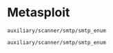 # Metasploit

```shell
auxiliary/scanner/smtp/smtp_enum
```

```shell
auxiliary/scanner/smtp/smtp_enum
```
